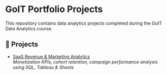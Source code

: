 # GoIT Portfolio Projects

This repository contains data analytics projects completed during the GoIT Data Analytics course.

## 📁 Projects

- [SaaS Revenue & Marketing Analytics](./saas-revenue-analysis)  
  *Monetization KPIs, cohort retention, campaign performance analysis using SQL, Tableau & Sheets*
